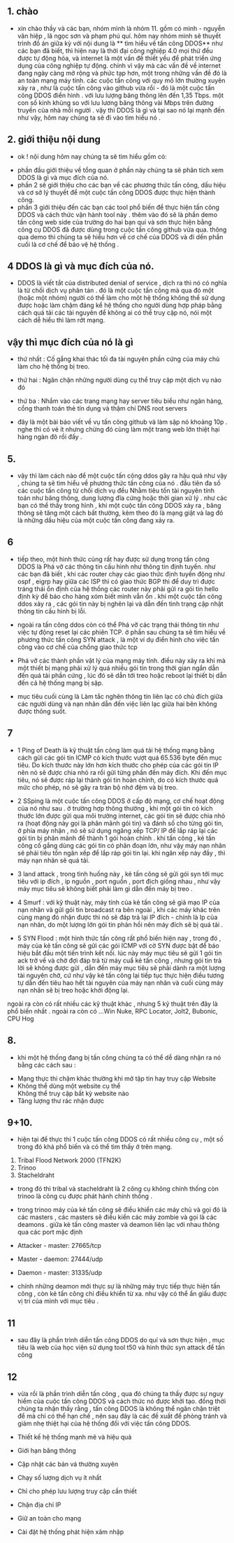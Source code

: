 ## 1. chào 
 - xin chào thầy và các bạn, nhóm mình là nhóm 11. gồm có mình - nguyễn văn hiệp , lã ngọc sơn và phạm phú quí.  hôm nay nhóm mình sẽ thuyết trình đồ án giữa kỳ với nội dung là ** tìm hiểu về tấn công DDOS** như các bạn đã biết, thì hiện nay là thời đại công nghiệp 4.0 mọi thứ đều được tự động hóa, và internet là một vấn đề thiết yếu để phát triển ứng dụng của công nghiệp tự động. chính vì vậy mà các vấn đề về internet đang ngày càng mở rộng và phức tạp hơn, một trong những vấn đề đó là an toàn mạng máy tính. các cuộc tấn công với quy mô lớn thường xuyên xảy ra , như là cuộc tấn công vào github vừa rồi - đó là một cuộc tấn công DDOS điển hình .  với lưu lượng băng thông lên đến 1,35 Tbps. một con số kinh khủng so với lưu lương băng thông vài Mbps trên đường truyền của nhà mỗi người . vậy thì DDOS là gì và tại sao nó lại mạnh đến như vậy, hôm nay chúng ta sẽ đi vào tìm hiểu nó .

## 2.  giới thiệu nội dung

 - ok ! nội dung hôm nay chúng ta sẽ tìm hiểu gồm có:
  <ul>
  <li> phần đầu giới thiệu về tổng quan ở phần này chúng ta sẽ phân tích xem DDOS là gì và mục đích của nó.</li>
  <li> phần 2 sẽ giới thiệu cho các bạn về các phương thức tấn công, dấu hiệu và cơ sở lý thuyết để một cuộc tấn công DDOS được thực hiện thành công.</li>
  <li> phần 3 giới thiệu đến các bạn các tool phổ biến để thực hiện tấn công DDOS và cách thức vận hành tool này . thêm vào đó sẽ là phần demo tấn công web side của trường do hai bạn quí và sơn thực hiện bằng công cụ DDOS  đã được dùng trong cuộc tấn công github vừa qua. thông qua demo thì chúng ta sẽ hiểu hơn về cơ chế của DDOS và đi dến phần cuối là cơ chế để bảo vệ hệ thống .</li>
  </ul>

## 4 DDOS là gì và mục đích của nó. 

 - DDOS là viết tắt của distributed denial of service , dịch ra thì nó có nghĩa là từ chối dịch vụ phân tán . đó là một cuộc tấn công mà qua đó một (hoặc một nhóm) người có thể làm cho một hệ thống không thể sử dụng được hoặc làm chậm đáng kể hệ thống cho người dùng hợp pháp bằng cách quá tải các tài nguyên để không ai có thể truy cập nó, nói một cách dễ hiểu thì làm rớt mạng. 

## vậy thì mục đích của nó là gì 
 
 - thứ nhất : Cố gắng khai thác tối đa tài nguyên phần cứng của máy chủ làm cho hệ thống bị treo. 

 - thứ hai : Ngăn chặn những người dùng cụ thể truy cập một dịch vụ nào đó
 
 - thứ ba : Nhắm vào các trang mạng hay server tiêu biểu như ngân hàng, cổng thanh toán thẻ tín dụng và thậm chí DNS root servers

 - đây là một bài báo viết về vụ tấn công github và làm sập nó khoảng 10p . nghe thì có vẻ ít nhưng chừng đó củng làm một trang web lớn thiệt hại hàng ngàn đô rồi đấy .

## 5.

 - vậy thì làm cách nào để một cuộc tấn công ddos gây ra hậu quả như vậy , chúng ta sẽ tìm hiểu về phương thức tấn công của nó . đầu tiên đa số các cuộc tấn công từ chối dịch vụ đều Nhằm tiêu tốn tài nguyên tính toán như băng thông, dung lượng đĩa cứng hoặc thời gian xử lý . như các bạn có thể thấy trong hình , khi một cuộc tấn công DDOS xảy ra , băng thông sẽ tăng một cách bất thường, kèm theo đó là mạng giật và lag đó là những dấu hiệu của một cuộc tấn công đang xảy ra.

## 6  

 - tiếp theo, một hình thức củng rất hay được sử dụng trong tấn công DDOS là Phá vỡ các thông tin cấu hình như thông tin định tuyến. như các bạn đã biết , khi các router chạy các giao thức định tuyến động như ospf , eigrp hay giữa các ISP thì có giao thức BGP thì để duy trì được tráng thái ổn định của hệ thống các router này phải gửi ra gói tin hello định kỳ để báo cho hàng xóm biết mình vẫn ổn . khi một cuộc tấn công ddos xảy ra , các gói tin này bị nghẽn lại và dẫn đến tình trạng cập nhật thông tin cấu hình bị lỗi. 

 - ngoài ra tấn công ddos còn có thể Phá vỡ các trạng thái thông tin như việc tự động reset lại các phiên TCP. ở phần sau chúng ta sẽ tìm hiểu về phương thức tấn công SYN attack , là một ví dụ điển hình cho việc tấn công vào cơ chế của chồng giao thức tcp

 - Phá vỡ các thành phần vật lý của mạng máy tính. điều này xảy ra khi mà một thiết bị mạng phải xử lý quá nhiều gói tin trong thời gian ngắn dẫn đến quá tải phần cứng , lúc đó sẽ dẫn tới treo hoặc reboot lại thiết bị dẫn đến cả hệ thống mạng bị sập. 

 - mục tiêu cuối cùng là Làm tắc nghẽn thông tin liên lạc có chủ đích giữa các người dùng và nạn nhân dẫn đến việc liên lạc giữa hai bên không được thông suốt.



## 7 
 
 - 1 Ping of Death là kỹ thuật tấn công làm quá tải hệ thống mạng bằng cách gửi các gói tin ICMP có kích thước vượt quá 65.536 byte đến mục tiêu. Do kích thước này lớn hơn kích thước cho phép của các gói tin IP nên nó sẽ được chia nhỏ ra rồi gửi từng phần đến máy đích. Khi đến mục tiêu, nó sẽ được ráp lại thành gói tin hoàn chỉnh, do có kích thước quá mức cho phép, nó sẽ gây ra tràn bộ nhớ đệm và bị treo.

 - 2 SSping là một cuộc tấn công DDOS ở cấp độ mạng, cơ chế hoạt động của nó như sau . ở trường hợp thông thường , khi một gói tin có kích thước lớn được gửi qua môi trường internet, các gói tin sẽ được chia nhỏ ra (hoạt động này gọi là phân mãnh gói tin) và đánh số cho từng gói tin, ở phía máy nhận , nó sẽ sử dụng ngăng xếp TCP/ IP để lắp ráp lại các gói tin bị phân mãnh để thành 1 gói hoàn chỉnh . khi tấn công , kẻ tấn công cố gắng dùng các gói tin có phân đoạn lớn, như vậy máy nạn nhân sẽ phải tiêu tốn ngăn xếp để lắp ráp gói tin lại. khi ngăn xếp này đầy , thì máy nạn nhân sẽ quá tải. 

 - 3 land attack , trong tình huống này , kẻ tấn công sẽ gửi gói syn tới mục tiêu với ip đích , ip nguồn , port nguồn , port đich giống nhau , như vậy máy mục tiêu sẽ không biết phải làm gì dẫn đến máy bị treo .

 - 4 Smurf : với kỹ thuật này, máy tính của kẻ tấn công sẽ giả mạo IP của nạn nhân và gửi gói tin broadcast ra bên ngoài , khi các máy khác trên cùng mạng đó nhận được thì nó sẽ đáp trả lại IP đích - chính là Ip của nạn nhân, do một lượng lớn gói tin phản hồi nên máy đích sẽ bị quá tải .

 - 5 SYN Flood : một hình thức tấn công rất phổ biến hiện nay , trong đó , máy của kẻ tấn công sẽ gửi các gói ICMP với cờ SYN được bật để báo hiệu bắt đầu một tiến trình kết nối. lúc này máy mục tiêu sẽ gửi 1 gói tin ack trở về và chờ đợi đáp trả từ máy cuẩ kẻ tấn công , nhưng gói tin trả lời sẽ không được gửi , dẫn đến máy mục tiêu sẽ phải dành ra một lượng tài nguyên chờ, cứ như vậy kẻ tấn công lại tiếp tục thực hiện điều tương tự dẫn đến tiêu hao hết tài nguyên của máy nạn nhân và cuối cùng máy nạn nhân sẽ bị treo hoặc khởi động lại.  


 ngoài ra còn có rất nhiều các kỹ thuật khác , nhưng 5 kỹ thuật trên đây là phổ biến nhất . ngoài ra còn có ...Win Nuke, RPC Locator, Jolt2, Bubonic, CPU Hog 

## 8. 
 
 - khi một hệ thống đang bị tấn công chúng ta có thể dễ dàng nhận ra nó bằng các cách sau :
 <ul>
 <li>Mạng thực thi chậm khác thường khi mở tập tin hay truy cập Website</li>
 <li>Không thể dùng một website cụ thể</li>
 <ll>Không thể truy cập bất kỳ website nào</li>
 <li>Tăng lượng thư rác nhận được</li>
 </ul>

## 9+10. 

 - hiện tại để thực thi 1 cuộc tấn công DDOS có rất nhiều công cụ , một số trong đó khá phổ biến và có thể tìm thấy ở trên mạng.

1. Tribal Flood Network 2000 (TFN2K)
2. Trinoo
3. Stacheldraht

- trong đó thì tribal và stacheldraht là 2 công cụ không chính thống còn trinoo là công cụ được phát hành chính thống . 

- trong trinoo máy của kẻ tấn công sẽ điều khiển các máy chủ và gọi đó là các masters , các masters sẽ điều kiển các máy zombie và gọi là các deamons . giữa kẻ tấn công master và deamon liên lạc với nhau thông qua các port mặc định 
-  Attacker - master: 27665/tcp
-  Master - daemon: 27444/udp
-  Daemon -  master: 31335/udp

 - chính những deamon mới thực sự là những máy trực tiếp thực hiện tấn công , còn kẻ tấn công chỉ điều khiển từ xa. như vậy có thể ẩn giấu được vị trí của mình với mục tiêu .


## 11 

 - sau đây là phần trình diễn tấn công DDOS do quí và sơn thực hiện , mục tiêu là web của học viện sử dụng tool t50 và hình thức syn attack để tấn công


## 12 

 - vừa rồi là phần trình diễn tấn công , qua đó chúng ta thấy được sự nguy hiểm của cuộc tấn công DDOS và cách thức nó được khởi tạo. đồng thời chúng ta nhận thấy rằng , tấn công DDOS là không thể ngăn chặn triệt để mà chỉ có thể hạn chế , nên sau đây là các đề xuất để phòng tránh và giảm nhẹ thiệt hại của hệ thống đối với việc tấn công DDOS. 

 - Thiết kế hệ thống mạnh mẽ và hiệu quả
 - Giới hạn băng thông
 - Cập nhật các bản vá thường xuyên
 - Chạy số lượng dịch vụ ít nhất
 - Chỉ cho phép lưu lượng truy cập cần thiết
 - Chặn địa chỉ IP
 - Giữ an toàn cho mạng
 - Cài đặt hệ thống phát hiện xâm nhập

 
